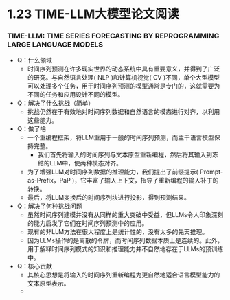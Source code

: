 # 1.23 TIME-LLM大模型论文阅读

### TIME-LLM: TIME SERIES FORECASTING BY REPROGRAMMING LARGE LANGUAGE MODELS



* Q：什么领域
  * 时间序列预测在许多现实世界的动态系统中具有重要意义，并得到了广泛的研究。与自然语言处理( NLP )和计算机视觉( CV )不同，单个大型模型可以处理多个任务，用于时间序列预测的模型通常是专门的，这就需要为不同的任务和应用设计不同的模型。
* Q：解决了什么挑战（简单）
  * 挑战仍然在于有效地对时间序列数据和自然语言的模态进行对齐，以利用这些能力。
* Q：做了啥
  * 一个重编程框架，将LLM重用于一般的时间序列预测，而主干语言模型保持完整。
    * 我们首先将输入的时间序列与文本原型重新编程，然后将其输入到冻结的LLM中，使两种模态对齐。
  * 为了增强LLM对时间序列数据的推理能力，我们提出了前缀提示( Prompt-as-Prefix，PaP )，它丰富了输入上下文，指导了重新编程的输入补丁的转换。
  * 最后，将LLM变换后的时间序列块进行投影，得到预测结果。
* Q：解决了何种挑战问题
  * 虽然时间序列建模并没有从同样的重大突破中受益，但LLMs令人印象深刻的能力启发了它们在时间序列预测中的应用。
  * 现有的非LLM方法在很大程度上是统计性的，没有太多的先天推理。
  * 因为LLMs操作的是离散的令牌，而时间序列数据本质上是连续的。此外，用于解释时间序列模式的知识和推理能力并不自然地存在于LLMs的预训练中。
* Q：核心贡献
  * 其核心思想是将输入的时间序列重新编程为更自然地适合语言模型能力的文本原型表示。
  * 